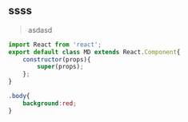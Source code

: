 ## ssss

> asdasd

```javascript
import React from 'react';
export default class MD extends React.Component{
    constructor(props){
        super(props);
    };
}
```

```css
.body{
    background:red;
}
```